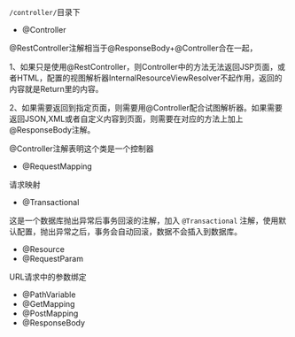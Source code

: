 `/controller/`目录下

* @Controller

@RestController注解相当于@ResponseBody+@Controller合在一起，

1、如果只是使用@RestController，则Controller中的方法无法返回JSP页面，或者HTML，配置的视图解析器InternalResourceViewResolver不起作用，返回的内容就是Return里的内容。

2、如果需要返回到指定页面，则需要用@Controller配合试图解析器。如果需要返回JSON,XML或者自定义内容到页面，则需要在对应的方法上加上@ResponseBody注解。

@Controller注解表明这个类是一个控制器

* @RequestMapping

请求映射

* @Transactional

这是一个数据库抛出异常后事务回滚的注解，加入 `@Transactional` 注解，使用默认配置，抛出异常之后，事务会自动回滚，数据不会插入到数据库。

* @Resource
* @RequestParam

URL请求中的参数绑定

* @PathVariable
* @GetMapping
* @PostMapping
* @ResponseBody